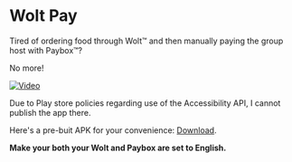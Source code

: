 # Wolt Pay

Tired of ordering food through Wolt™ and then manually paying the group host with Paybox™?

No more!

[![Video](http://img.youtube.com/vi/qZAR7HbG6Ls/0.jpg)](http://www.youtube.com/watch?v=qZAR7HbG6Ls "Wolt Pay - demonstration")

Due to Play store policies regarding use of the Accessibility API, I cannot publish the app there.

Here's a pre-buit APK for your convenience: [Download](https://github.com/Wazzaps/karaoke/releases/latest).

**Make your both your Wolt and Paybox are set to English.**
